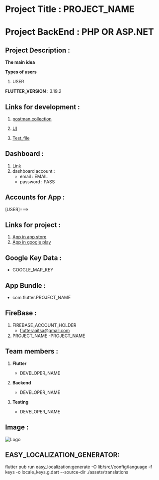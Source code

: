 # Project Title :  PROJECT_NAME

# Project BackEnd : PHP OR ASP.NET

## Project Description :

**The main idea**

**Types of users**

1. USER


**FLUTTER_VERSION** : 3.19.2

## Links for development :

1. [postman collection](SERVICE_URL)

2. [UI](UI_URL)

3. [Test_file](TEST_FILE_LINK)

## Dashboard :

1. [Link](DASHBOARD_LINK)
2. dashboard account :
   - email : EMAIL
   - password : PASS

## Accounts for App :
[USER]===> 


## Links for project :

1. [App in app store]()
2. [App in google play]()

## Google Key Data :

- GOOGLE_MAP_KEY

## App Bundle :

- com.flutter.PROJECT_NAME

## FireBase :

1. FIREBASE_ACCOUNT_HOLDER
   - flutteraaitsa@gmail.com
2. PROJECT_NAME
   -PROJECT_NAME

## Team members :

1. **Flutter**
   - DEVELOPER_NAME


2. **Backend**

   - DEVELOPER_NAME

3. **Testing**
   - DEVELOPER_NAME

## Image :

![Logo](assets/images/appIcon.png)


## EASY_LOCALIZATION_GENERATOR:
flutter pub run easy_localization:generate -O lib/src//config/language -f keys -o locale_keys.g.dart --source-dir ./assets/translations


